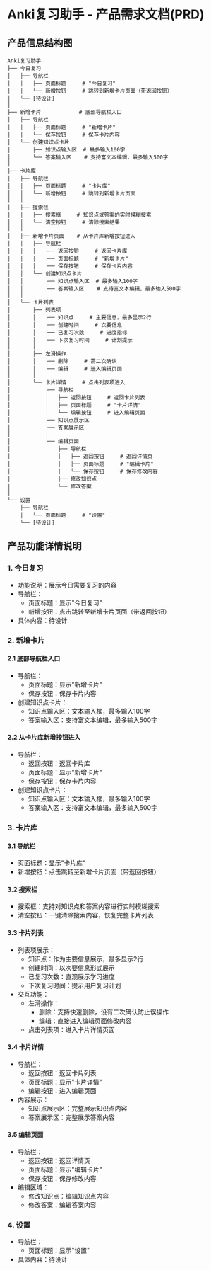 # Anki复习助手 - 产品需求文档(PRD)

## 产品信息结构图

```
Anki复习助手
├── 今日复习
│   ├── 导航栏
│   │   ├── 页面标题     # "今日复习"
│   │   └── 新增按钮     # 跳转到新增卡片页面（带返回按钮）
│   └── [待设计]
│
├── 新增卡片            # 底部导航栏入口
│   ├── 导航栏
│   │   ├── 页面标题     # "新增卡片"
│   │   └── 保存按钮     # 保存卡片内容
│   └── 创建知识点卡片
│       ├── 知识点输入区  # 最多输入100字
│       └── 答案输入区    # 支持富文本编辑，最多输入500字
│
├── 卡片库
│   ├── 导航栏
│   │   ├── 页面标题     # "卡片库"
│   │   └── 新增按钮     # 跳转到新增卡片页面
│   │
│   ├── 搜索栏
│   │   ├── 搜索框     # 知识点或答案的实时模糊搜索
│   │   └── 清空按钮     # 清除搜索结果
│   │
│   ├── 新增卡片页面    # 从卡片库新增按钮进入
│   │   ├── 导航栏
│   │   │   ├── 返回按钮     # 返回卡片库
│   │   │   ├── 页面标题     # "新增卡片"
│   │   │   └── 保存按钮     # 保存卡片内容
│   │   └── 创建知识点卡片
│   │       ├── 知识点输入区  # 最多输入100字
│   │       └── 答案输入区    # 支持富文本编辑，最多输入500字
│   │
│   └── 卡片列表
│       ├── 列表项
│       │   ├── 知识点     # 主要信息，最多显示2行
│       │   ├── 创建时间     # 次要信息
│       │   ├── 已复习次数     # 进度指标
│       │   └── 下次复习时间     # 计划提示
│       │
│       ├── 左滑操作
│       │   ├── 删除     # 需二次确认
│       │   └── 编辑     # 进入编辑页面
│       │
│       └── 卡片详情     # 点击列表项进入
│           ├── 导航栏
│           │   ├── 返回按钮     # 返回卡片列表
│           │   ├── 页面标题     # "卡片详情"
│           │   └── 编辑按钮     # 进入编辑页面
│           ├── 知识点展示区
│           ├── 答案展示区
│           │
│           └── 编辑页面
│               ├── 导航栏
│               │   ├── 返回按钮     # 返回详情页
│               │   ├── 页面标题     # "编辑卡片"
│               │   └── 保存按钮     # 保存修改内容
│               ├── 修改知识点
│               └── 修改答案
│
└── 设置
    ├── 导航栏
    │   └── 页面标题     # "设置"
    └── [待设计]
```

## 产品功能详情说明

### 1. 今日复习
- 功能说明：展示今日需要复习的内容
- 导航栏：
  - 页面标题：显示"今日复习"
  - 新增按钮：点击跳转至新增卡片页面（带返回按钮）
- 具体内容：待设计

### 2. 新增卡片
#### 2.1 底部导航栏入口
- 导航栏：
  - 页面标题：显示"新增卡片"
  - 保存按钮：保存卡片内容
- 创建知识点卡片：
  - 知识点输入区：文本输入框，最多输入100字
  - 答案输入区：支持富文本编辑，最多输入500字

#### 2.2 从卡片库新增按钮进入
- 导航栏：
  - 返回按钮：返回卡片库
  - 页面标题：显示"新增卡片"
  - 保存按钮：保存卡片内容
- 创建知识点卡片：
  - 知识点输入区：文本输入框，最多输入100字
  - 答案输入区：支持富文本编辑，最多输入500字

### 3. 卡片库
#### 3.1 导航栏
- 页面标题：显示"卡片库"
- 新增按钮：点击跳转至新增卡片页面（带返回按钮）

#### 3.2 搜索栏
- 搜索框：支持对知识点和答案内容进行实时模糊搜索
- 清空按钮：一键清除搜索内容，恢复完整卡片列表

#### 3.3 卡片列表
- 列表项展示：
  - 知识点：作为主要信息展示，最多显示2行
  - 创建时间：以次要信息形式展示
  - 已复习次数：直观展示学习进度
  - 下次复习时间：提示用户复习计划
- 交互功能：
  - 左滑操作：
    - 删除：支持快速删除，设有二次确认防止误操作
    - 编辑：直接进入编辑页面修改内容
  - 点击列表项：进入卡片详情页面

#### 3.4 卡片详情
- 导航栏：
  - 返回按钮：返回卡片列表
  - 页面标题：显示"卡片详情"
  - 编辑按钮：进入编辑页面
- 内容展示：
  - 知识点展示区：完整展示知识点内容
  - 答案展示区：完整展示答案内容

#### 3.5 编辑页面
- 导航栏：
  - 返回按钮：返回详情页
  - 页面标题：显示"编辑卡片"
  - 保存按钮：保存修改内容
- 编辑区域：
  - 修改知识点：编辑知识点内容
  - 修改答案：编辑答案内容

### 4. 设置
- 导航栏：
  - 页面标题：显示"设置"
- 具体内容：待设计